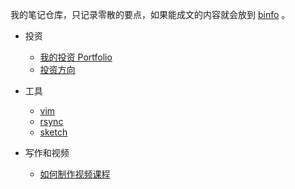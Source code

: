 我的笔记仓库，只记录零散的要点，如果能成文的内容就会放到 [binfo](https://happypeter.github.io/binfo/) 。

- 投资
  - [我的投资 Portfolio](portfolio.md)
  - [投资方向](invest-targets.md)

- 工具
  - [vim](vim.md)
  - [rsync](rsync.md)
  - [sketch](sketch.md)

- 写作和视频
  - [如何制作视频课程](teaching.md)
